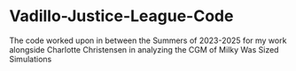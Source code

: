 # Vadillo-Justice-League-Code
The code worked upon in between the Summers of 2023-2025 for my work alongside Charlotte Christensen in analyzing the CGM of Milky Was Sized Simulations
